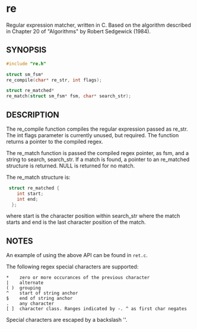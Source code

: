 # re

Regular expression matcher, written in C.  Based on the algorithm
described in Chapter 20 of "Algorithms" by Robert Sedgewick (1984).

## SYNOPSIS

```C
#include "re.h"

struct sm_fsm*
re_compile(char* re_str, int flags);

struct re_matched*
re_match(struct sm_fsm* fsm, char* search_str);
```


## DESCRIPTION

The re_compile function compiles the regular expression passed as
re_str. The int flags parameter is currently unused, but required.
The function returns a pointer to the compiled regex.

The re_match function is passed the compiled regex pointer, as fsm,
and a string to search, search_str.  If a match is found, a pointer to
an re_matched structure is returned.  NULL is returned for no match.

The re_match structure is:
```C
 struct re_matched {
    int start;
    int end;
  };
```

where start is the character position within search_str where the
match starts and end is the last character position of the match.

## NOTES

An example of using the above API can be found in `ret.c`.

The following regex special characters are supported:

```
*    zero or more occurances of the previous character
|    alternate
( )  grouping
^    start of string anchor
$    end of string anchor
.    any character
[ ]  character class. Ranges indicated by -. ^ as first char negates
```

Special characters are escaped by a backslash '\'.
